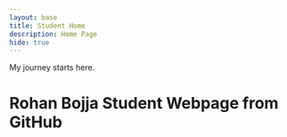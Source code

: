 ```yaml
---
layout: base
title: Student Home 
description: Home Page
hide: true
---
```


My journey starts here.
# Rohan Bojja Student Webpage from GitHub